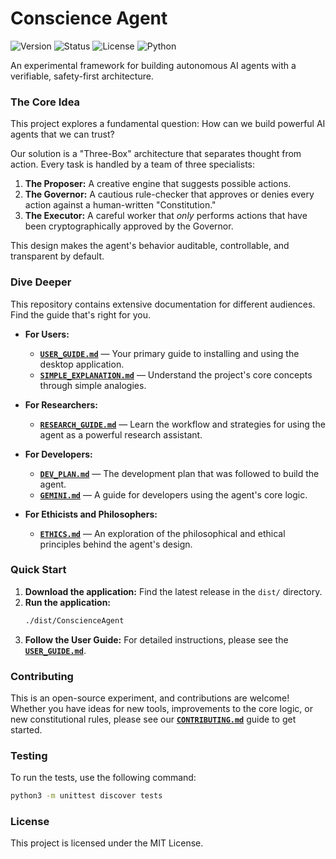 # Conscience Agent

![Version](https://img.shields.io/badge/version-2.0-blue.svg)
![Status](https://img.shields.io/badge/status-stable-green.svg)
![License](https://img.shields.io/badge/license-MIT-green.svg)
![Python](https://img.shields.io/badge/python-3.9+-brightgreen.svg)

An experimental framework for building autonomous AI agents with a verifiable, safety-first architecture.

### The Core Idea

This project explores a fundamental question: How can we build powerful AI agents that we can trust?

Our solution is a "Three-Box" architecture that separates thought from action. Every task is handled by a team of three specialists:
1.  **The Proposer:** A creative engine that suggests possible actions.
2.  **The Governor:** A cautious rule-checker that approves or denies every action against a human-written "Constitution."
3.  **The Executor:** A careful worker that *only* performs actions that have been cryptographically approved by the Governor.

This design makes the agent's behavior auditable, controllable, and transparent by default.

### Dive Deeper

This repository contains extensive documentation for different audiences. Find the guide that's right for you.

* **For Users:**
    * [**`USER_GUIDE.md`**](./USER_GUIDE.md) — Your primary guide to installing and using the desktop application.
    * [**`SIMPLE_EXPLANATION.md`**](./SIMPLE_EXPLANATION.md) — Understand the project's core concepts through simple analogies.

* **For Researchers:**
    * [**`RESEARCH_GUIDE.md`**](./RESEARCH_GUIDE.md) — Learn the workflow and strategies for using the agent as a powerful research assistant.

* **For Developers:**
    * [**`DEV_PLAN.md`**](./DEV_PLAN.md) — The development plan that was followed to build the agent.
    * [**`GEMINI.md`**](./GEMINI.md) — A guide for developers using the agent's core logic.

* **For Ethicists and Philosophers:**
    * [**`ETHICS.md`**](./ETHICS.md) — An exploration of the philosophical and ethical principles behind the agent's design.

### Quick Start

1.  **Download the application:** Find the latest release in the `dist/` directory.
2.  **Run the application:**
    ```bash
    ./dist/ConscienceAgent
    ```
3.  **Follow the User Guide:** For detailed instructions, please see the [**`USER_GUIDE.md`**](./USER_GUIDE.md).

### Contributing

This is an open-source experiment, and contributions are welcome! Whether you have ideas for new tools, improvements to the core logic, or new constitutional rules, please see our [**`CONTRIBUTING.md`**](./CONTRIBUTING.md) guide to get started.

### Testing

To run the tests, use the following command:

```bash
python3 -m unittest discover tests
```

### License

This project is licensed under the MIT License.